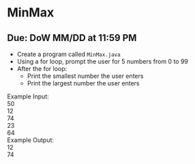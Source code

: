 # MinMax

## Due: DoW MM/DD at 11:59 PM

- Create a program called `MinMax.java`
- Using a for loop, prompt the user for 5 numbers from 0 to 99
- After the for loop:
  - Print the smallest number the user enters
  - Print the largest number the user enters

Example Input:\
50\
12\
74\
23\
64\
Example Output:\
12\
74
